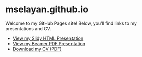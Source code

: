 # mselayan.github.io

Welcome to my GitHub Pages site! Below, you’ll find links to my presentations and CV.

- [View my Slidy HTML Presentation](presentation.html)
- [View my Beamer PDF Presentation](presentation_beamer.pdf)
- [Download my CV (PDF)](CV.pdf)
